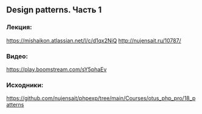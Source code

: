 ## Design patterns. Часть 1

### Лекция: 
https://mishaikon.atlassian.net/l/c/d1qx2NiQ
http://nujensait.ru/10787/

### Видео: 
https://play.boomstream.com/sY5phaEv

### Исходники:
https://github.com/nujensait/phpexp/tree/main/Courses/otus_php_pro/18_patterns